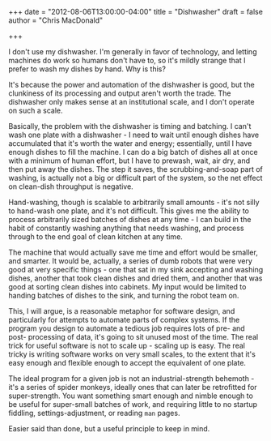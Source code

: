 +++
date = "2012-08-06T13:00:00-04:00"
title = "Dishwasher"
draft = false
author = "Chris MacDonald"

+++

I don't use my dishwasher.  I'm generally in favor of technology, and letting machines do work so humans don't have to, so it's mildly strange that I prefer to wash my dishes by hand.  Why is this?

It's because the power and automation of the dishwasher is good, but the clunkiness of its processing and output aren't worth the trade.  The dishwasher only makes sense at an institutional scale, and I don't operate on such a scale.

Basically, the problem with the dishwasher is timing and batching.  I can't wash one plate with a dishwasher - I need to wait until enough dishes have accumulated that it's worth the water and energy; essentially, until I have enough dishes to fill the machine.  I can do a big batch of dishes all at once with a minimum of human effort, but I have to prewash, wait, air dry, and then put away the dishes.  The step it saves, the scrubbing-and-soap part of washing, is actually not a big or difficult part of the system, so the net effect on clean-dish throughput is negative.

Hand-washing, though is scalable to arbitrarily small amounts - it's not silly to hand-wash one plate, and it's not difficult.  This gives me the ability to process arbitrarily sized batches of dishes at any time - I can build in the habit of constantly washing anything that needs washing, and process through to the end goal of clean kitchen at any time.

The machine that would actually save me time and effort would be smaller, and smarter.  It would be, actually, a series of dumb robots that were very good at very specific things - one that sat in my sink accepting and washing dishes, another that took clean dishes and dried them, and another that was good at sorting clean dishes into cabinets.  My input would be limited to handing batches of dishes to the sink, and turning the robot team on.

This, I will argue, is a reasonable metaphor for software design, and particularly for attempts to automate parts of complex systems.  If the program you design to automate a tedious job requires lots of pre- and post- processing of data, it's going to sit unused most of the time.  The real trick for useful software is not to scale up - scaling up is easy.  The real tricky is writing software works on very small scales, to the extent that it's easy enough and flexible enough to accept the equivalent of one plate.

The ideal program for a given job is not an industrial-strength behemoth - it's a series of spider monkeys, ideally ones that can later be retrofitted for super-strength.  You want something smart enough and nimble enough to be useful for super-small batches of work, and requiring little to no startup fiddling, settings-adjustment, or reading `man` pages.

Easier said than done, but a useful principle to keep in mind.
